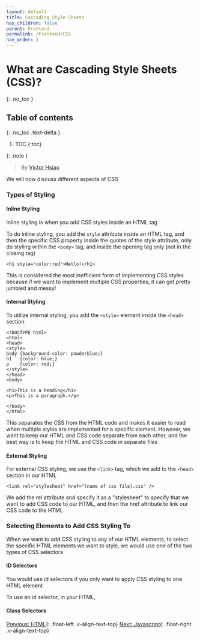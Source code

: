 ```yaml
---
layout: default
title: Cascading Style Sheets
has_children: false
parent: Frontend
permalink: /Frontend/CSS
nav_order: 2
---
```


# What are Cascading Style Sheets (CSS)?
{: .no_toc }

## Table of contents
{: .no_toc .text-delta }

1. TOC
{:toc}

{: .note }
> By [Victor Hsiao](https://www.linkedin.com/in/hsiaovictor/)    

We will now discuss different aspects of CSS

### Types of Styling

#### **Inline Styling**

Inline styling is when you add CSS styles inside an HTML tag

To do inline styling, you add the  `style` attribute inside an HTML tag, and then the specific CSS property inside the quotes of the style attribute, only do styling within the `<body>` tag, and inside the opening tag only (not in the closing tag)

`<h1 style="color:red">Hello!</h1>`

This is considered the most inefficient form of implementing CSS styles because if we want to implement multiple CSS properties, it can get pretty jumbled and messy!

#### **Internal Styling**

To utilize internal styling, you add the `<style>` element inside the `<head>` section

```
<!DOCTYPE html>
<html>
<head>
<style>
body {background-color: powderblue;}
h1   {color: blue;}
p    {color: red;}
</style>
</head>
<body>

<h1>This is a heading</h1>
<p>This is a paragraph.</p>

</body>
</html>
```

This separates the CSS from the HTML code and makes it easier to read when multiple styles are implemented for a specific element. However, we want to keep our HTML and CSS code separate from each other, and the best way is to keep the HTML and CSS code in separate files

#### **External Styling**

For external CSS styling, we use the ```<link>``` tag, which we add to the ```<head>``` section in our HTML

```<link rel="stylesheet" href="(name of css file).css" />```

We add the rel attribute and specify it as a "stylesheet" to specify that we want to add CSS code to our HTML, and then the href attribute to link our CSS code to the HTML

### Selecting Elements to Add CSS Styling To

When we want to add CSS styling to any of our HTML elements, to select the specific HTML elements we want to style, we would use one of the two types of CSS selectors

#### **ID Selectors**

You would use id selectors if you only want to apply CSS styling to one HTML element

To use an id selector, in your HTML, 

#### **Class Selectors**

[Previous: HTML](HTML){: .float-left .v-align-text-top}
[Next: Javascript](Javascript){: .float-right .v-align-text-top}